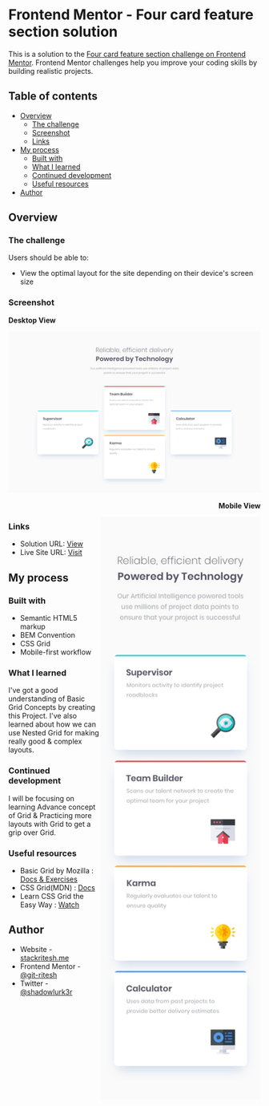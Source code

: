 # Frontend Mentor - Four card feature section solution

This is a solution to the [Four card feature section challenge on Frontend Mentor](https://www.frontendmentor.io/challenges/four-card-feature-section-weK1eFYK). Frontend Mentor challenges help you improve your coding skills by building realistic projects. 

## Table of contents

- [Overview](#overview)
  - [The challenge](#the-challenge)
  - [Screenshot](#screenshot)
  - [Links](#links)
- [My process](#my-process)
  - [Built with](#built-with)
  - [What I learned](#what-i-learned)
  - [Continued development](#continued-development)
  - [Useful resources](#useful-resources)
- [Author](#author)

## Overview

### The challenge

Users should be able to:

- View the optimal layout for the site depending on their device's screen size

### Screenshot
**Desktop View**

![desktop image](design/desktop-design.jpg)

<p align="right"><b>Mobile View</b></p>
<img width="320px" align="right" src="design/mobile-design.jpg" alt="mobile design">

### Links

- Solution URL: [View](https://your-solution-url.com)
- Live Site URL: [Visit](https://stackritesh.me/frontendmentor-challenges/four-card-feature-section-master/index.html)

## My process

### Built with

- Semantic HTML5 markup
- BEM Convention
- CSS Grid
- Mobile-first workflow

### What I learned

I've got a good understanding of Basic Grid Concepts by creating this Project. I've also learned about how we can use Nested Grid for making really good & complex layouts. 

### Continued development

I will be focusing on learning Advance concept of Grid & Practicing more layouts with Grid to get a grip over Grid.

### Useful resources

- Basic Grid by Mozilla : [Docs & Exercises](https://mozilladevelopers.github.io/playground/css-grid)
- CSS Grid(MDN) : [Docs](https://developer.mozilla.org/en-US/docs/Web/CSS/grid)
- Learn CSS Grid the Easy Way : [Watch](https://youtu.be/rg7Fvvl3taU?si=K73Rjd6oQxby6-pq)

## Author

- Website - [stackritesh.me](https://www.stackritesh.me/)
- Frontend Mentor - [@git-ritesh](https://www.frontendmentor.io/profile/git-ritesh)
- Twitter - [@shadowlurk3r](https://www.twitter.com/shadowlurk3r)
